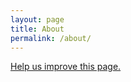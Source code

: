 ```yaml
---
layout: page
title: About
permalink: /about/
---
```


[Help us improve this page.](https://github.com/UTD-CRSS/exploreapollo.org)
